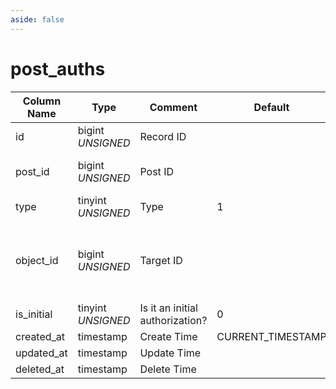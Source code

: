 ```yaml
---
aside: false
---
```


# post_auths

| Column Name | Type | Comment | Default | Null | Remark |
| --- | --- | --- | --- | --- | --- |
| id | bigint *UNSIGNED* | Record ID | | NO | Auto Increment |
| post_id | bigint *UNSIGNED* | Post ID |  | NO | Related field [posts->id](posts.md) |
| type | tinyint *UNSIGNED* | Type | 1 | NO | 1.User / 2.Role |
| object_id | bigint *UNSIGNED* | Target ID |  | NO | Related field [users->id](../users/users.md)<br>Related field [roles->id](../users/roles.md) |
| is_initial | tinyint *UNSIGNED* | Is it an initial authorization? | 0 | NO | 0.No / 1.Yes |
| created_at | timestamp | Create Time | CURRENT_TIMESTAMP | NO |  |
| updated_at | timestamp | Update Time |  | YES |  |
| deleted_at | timestamp | Delete Time |  | YES |  |
